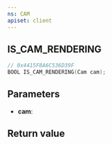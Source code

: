 ```yaml
---
ns: CAM
apiset: client
---
```

## IS_CAM_RENDERING

```c
// 0x4415F8A6C536D39F
BOOL IS_CAM_RENDERING(Cam cam);
```


## Parameters
* **cam**:

## Return value

